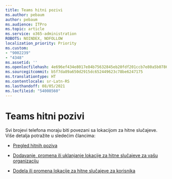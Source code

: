 ```yaml
---
title: Teams hitni pozivi
ms.author: pebaum
author: pebaum
ms.audience: ITPro
ms.topic: article
ms.service: o365-administration
ROBOTS: NOINDEX, NOFOLLOW
localization_priority: Priority
ms.custom:
- "9002239"
- "4348"
ms.assetid: ''
ms.openlocfilehash: 4e696ef434e8017e84b75632845eb20fdf201ccb7e80a5b07864b8848b891c69
ms.sourcegitcommit: b5f7da89a650d2915dc652449623c78be6247175
ms.translationtype: HT
ms.contentlocale: sr-Latn-RS
ms.lasthandoff: 08/05/2021
ms.locfileid: "54008560"
---
```

# <a name="teams-emergency-calling"></a>Teams hitni pozivi

Svi brojevi telefona moraju biti povezani sa lokacijom za hitne slučajeve. Više detalja potražite u sledećim člancima:

- [Pregled hitnih poziva](https://docs.microsoft.com/MicrosoftTeams/what-are-emergency-locations-addresses-and-call-routing)

- [Dodavanje, promena ili uklanjanje lokacije za hitne slučajeve za vašu organizaciju](https://docs.microsoft.com/MicrosoftTeams/add-change-remove-emergency-location-organization)

- [Dodela ili promena lokacije za hitne slučajeve za korisnika](https://docs.microsoft.com/MicrosoftTeams/assign-change-emergency-location-user)
